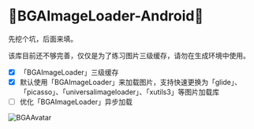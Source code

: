 :running:BGAImageLoader-Android:running:
============

先挖个坑，后面来填。

该库目前还不够完善，仅仅是为了练习图片三级缓存，请勿在生成环境中使用。

- [x] 「BGAImageLoader」三级缓存
- [x] 默认使用「BGAImageLoader」来加载图片，支持快速更换为「glide」、「picasso」、「universalimageloader」、「xutils3」等图片加载库
- [ ] 优化「BGAImageLoader」异步加载

![BGAAvatar](http://7xk9dj.com1.z0.glb.clouddn.com/bgaavatar.gif)
